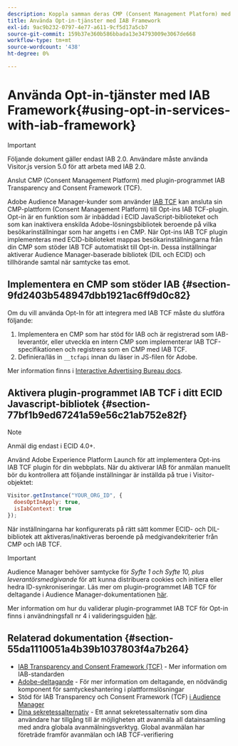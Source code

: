 ```yaml
---
description: Koppla samman deras CMP (Consent Management Platform) med Opt-ins Audience Manager plugin för IAB Transparency och Consent Framework (TCF).
title: Använda Opt-in-tjänster med IAB Framework
exl-id: 9ac9b232-0797-4e77-a611-9cf5d17a5cb7
source-git-commit: 159b37e360b586bbada13e34793009e3067de668
workflow-type: tm+mt
source-wordcount: '438'
ht-degree: 0%

---
```


# Använda Opt-in-tjänster med IAB Framework{#using-opt-in-services-with-iab-framework}

>[!IMPORTANT]
>
>Följande dokument gäller endast IAB 2.0. Användare måste använda Visitor.js version 5.0 för att arbeta med IAB 2.0.

Anslut CMP (Consent Management Platform) med plugin-programmet IAB Transparency and Consent Framework (TCF).

Adobe Audience Manager-kunder som använder [IAB TCF](https://iabtechlab.com/standards/gdpr-transparency-and-consent-framework/) kan ansluta sin CMP-plattform (Consent Management Platform) till Opt-ins IAB TCF-plugin. Opt-in är en funktion som är inbäddad i ECID JavaScript-biblioteket och som kan inaktivera enskilda Adobe-lösningsbibliotek beroende på vilka besökarinställningar som har angetts i en CMP. När Opt-ins IAB TCF plugin implementeras med ECID-biblioteket mappas besökarinställningarna från din CMP som stöder IAB TCF automatiskt till Opt-in. Dessa inställningar aktiverar Audience Manager-baserade bibliotek (DIL och ECID) och tillhörande samtal när samtycke tas emot.

## Implementera en CMP som stöder IAB {#section-9fd2403b548947dbb1921ac6ff9d0c82}

Om du vill använda Opt-In för att integrera med IAB TCF måste du slutföra följande:

1. Implementera en CMP som har stöd för IAB och är registrerad som IAB-leverantör, eller utveckla en intern CMP som implementerar IAB TCF-specifikationen och registrera som en CMP med IAB TCF.
1. Definiera/läs in `__tcfapi` innan du läser in JS-filen för Adobe.

Mer information finns i [Interactive Advertising Bureau docs](https://github.com/InteractiveAdvertisingBureau/GDPR-Transparency-and-Consent-Framework/blob/master/TCFv2/TCF-Implementation-Guidelines.md).

## Aktivera plugin-programmet IAB TCF i ditt ECID Javascript-bibliotek {#section-77bf1b9ed67241a59e56c21ab752e82f}

>[!NOTE]
>
>Anmäl dig endast i ECID 4.0+.

Använd Adobe Experience Platform Launch för att implementera Opt-ins IAB TCF plugin för din webbplats. När du aktiverar IAB för anmälan manuellt bör du kontrollera att följande inställningar är inställda på true i Visitor-objektet:

```javascript
Visitor.getInstance("YOUR_ORG_ID", {  
  doesOptInApply: true,
  isIabContext: true
});
```

När inställningarna har konfigurerats på rätt sätt kommer ECID- och DIL-bibliotek att aktiveras/inaktiveras beroende på medgivandekriterier från CMP och IAB TCF.

>[!IMPORTANT]
>
>Audience Manager behöver samtycke för *Syfte 1 och Syfte 10, plus leverantörsmedgivande* för att kunna distribuera cookies och initiera eller hedra ID-synkroniseringar. Läs mer om plugin-programmet IAB TCF för deltagande i Audience Manager-dokumentationen [här](https://experienceleague.adobe.com/docs/audience-manager/user-guide/overview/data-privacy/consent-management/aam-iab-plugin.html?lang=sv-SE).

Mer information om hur du validerar plugin-programmet IAB TCF för Opt-in finns i användningsfall nr 4 i valideringsguiden [här](../../implementation-guides/opt-in-service/testing-optin-and-iab-plugin.md#section-ca5c6f92fbdf4fd29b4acb6b644efbd0).

## Relaterad dokumentation {#section-55da1110051a4b39b1037803f4a7b264}

* [IAB Transparency and Consent Framework (TCF)](https://iabtechlab.com/standards/gdpr-transparency-and-consent-framework/) - Mer information om IAB-standarden
* [Adobe-deltagande](../../implementation-guides/opt-in-service/optin-overview.md#concept-f9b5db0d27a245fbadd3e19162319360) - För mer information om deltagande, en nödvändig komponent för samtyckeshantering i plattformslösningar
* Stöd för IAB Transparency och Consent Framework (TCF) [i Audience Manager](https://experienceleague.adobe.com/docs/audience-manager/user-guide/overview/data-privacy/consent-management/aam-iab-plugin.html?lang=sv-SE)
* [Dina sekretessalternativ](https://www.adobe.com/privacy/opt-out.html#customeruse) - Ett annat sekretessalternativ som dina användare har tillgång till är möjligheten att avanmäla all datainsamling med andra globala avanmälningsverktyg. Global avanmälan har företräde framför avanmälan och IAB TCF-verifiering
